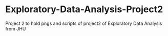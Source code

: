 # Exploratory-Data-Analysis-Project2
Project 2 to hold pngs and scripts of project2 of Exploratory Data Analysis from JHU
